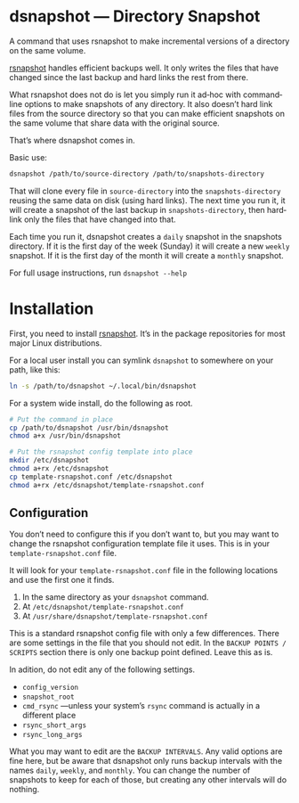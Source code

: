 # dsnapshot — Directory Snapshot #

A command that uses rsnapshot to make incremental versions of a directory on
the same volume.

[rsnapshot](http://rsnapshot.org/) handles efficient backups well. It only
writes the files that have changed since the last backup and hard links the
rest from there.

What rsnapshot does not do is let you simply run it ad‐hoc with command‐line
options to make snapshots of any directory. It also doesn’t hard link files
from the source directory so that you can make efficient snapshots on the same
volume that share data with the original source.

That’s where dsnapshot comes in.

Basic use:

```bash
dsnapshot /path/to/source-directory /path/to/snapshots-directory
```

That will clone every file in `source-directory` into the `snapshots-directory`
reusing the same data on disk (using hard links). The next time you run it, it
will create a snapshot of the last backup in `snapshots-directory`, then
hard‐link only the files that have changed into that.

Each time you run it, dsnapshot creates a `daily` snapshot in the snapshots
directory. If it is the first day of the week (Sunday) it will create a new
`weekly` snapshot. If it is the first day of the month it will create a
`monthly` snapshot.

For full usage instructions, run `dsnapshot --help`


# Installation #

First, you need to install [rsnapshot](http://rsnapshot.org/). It’s in the
package repositories for most major Linux distributions.

For a local user install you can symlink `dsnapshot` to somewhere on your path,
like this:

```bash
ln -s /path/to/dsnapshot ~/.local/bin/dsnapshot
```

For a system wide install, do the following as root.

```bash
# Put the command in place
cp /path/to/dsnapshot /usr/bin/dsnapshot
chmod a+x /usr/bin/dsnapshot

# Put the rsnapshot config template into place
mkdir /etc/dsnapshot
chmod a+rx /etc/dsnapshot
cp template-rsnapshot.conf /etc/dsnapshot
chmod a+rx /etc/dsnapshot/template-rsnapshot.conf
```


## Configuration ##

You don’t need to configure this if you don’t want to, but you may want to
change the rsnapshot configuration template file it uses. This is in your
`template-rsnapshot.conf` file.

It will look for your `template-rsnapshot.conf` file in the following locations
and use the first one it finds.

1. In the same directory as your `dsnapshot` command.
1. At `/etc/dsnapshot/template-rsnapshot.conf`
1. At `/usr/share/dsnapshot/template-rsnapshot.conf`

This is a standard rsnapshot config file with only a few differences. There are
some settings in the file that you should not edit. In the `BACKUP POINTS /
SCRIPTS` section there is only one backup point defined. Leave this as is.

In adition, do not edit any of the following settings.

* `config_version`
* `snapshot_root`
* `cmd_rsync` —unless your system’s `rsync` command is actually in a different place
* `rsync_short_args`
* `rsync_long_args`

What you may want to edit are the `BACKUP INTERVALS`. Any valid options are
fine here, but be aware that dsnapshot only runs backup intervals with the
names `daily`, `weekly`, and `monthly`. You can change the number of snapshots
to keep for each of those, but creating any other intervals will do nothing.
